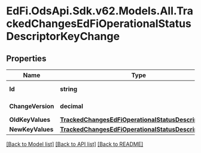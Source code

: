 # EdFi.OdsApi.Sdk.v62.Models.All.TrackedChangesEdFiOperationalStatusDescriptorKeyChange

## Properties

Name | Type | Description | Notes
------------ | ------------- | ------------- | -------------
**Id** | **string** | Resource identifier | [optional] 
**ChangeVersion** | **decimal** | Change version | [optional] 
**OldKeyValues** | [**TrackedChangesEdFiOperationalStatusDescriptorKey**](TrackedChangesEdFiOperationalStatusDescriptorKey.md) |  | [optional] 
**NewKeyValues** | [**TrackedChangesEdFiOperationalStatusDescriptorKey**](TrackedChangesEdFiOperationalStatusDescriptorKey.md) |  | [optional] 

[[Back to Model list]](../README.md#documentation-for-models) [[Back to API list]](../README.md#documentation-for-api-endpoints) [[Back to README]](../README.md)

